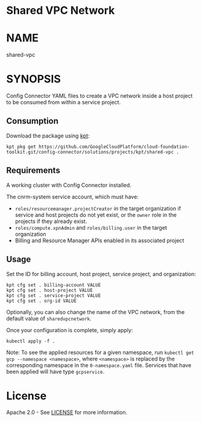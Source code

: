Shared VPC Network
==================================================

# NAME

  shared-vpc

# SYNOPSIS

  Config Connector YAML files to create a VPC network inside a
  host project to be consumed from within a service project.

## Consumption

  Download the package using [kpt](https://googlecontainertools.github.io/kpt/):
  ```
  kpt pkg get https://github.com/GoogleCloudPlatform/cloud-foundation-toolkit.git/config-connector/solutions/projects/kpt/shared-vpc .
  ```

## Requirements

  A working cluster with Config Connector installed.

  The cnrm-system service account, which must have:
  - `roles/resourcemanager.projectCreator` in the target organization if service and
host projects do not yet exist, or the `owner` role in the projects if they already exist.
  - `roles/compute.xpnAdmin` and `roles/billing.user` in the target organization
  - Billing and Resource Manager APIs enabled in its associated project

## Usage
  Set the ID for billing account, host project, service project, and organization:
  ```
  kpt cfg set . billing-account VALUE
  kpt cfg set . host-project VALUE
  kpt cfg set . service-project VALUE
  kpt cfg set . org-id VALUE
  ```

  Optionally, you can also change the name of the VPC network, from the default value of `sharedvpcnetwork`.

  Once your configuration is complete, simply apply:
  ```
  kubectl apply -f .
  ```

  Note: To see the applied resources for a given namespace, run `kubectl get gcp --namespace <namespace>`, where `<namespace>` is replaced by the corresponding namespace in the `0-namespace.yaml` file. Services that have been applied will have type `gcpservice`.


# License

  Apache 2.0 - See [LICENSE](/LICENSE) for more information.

